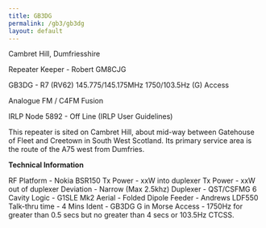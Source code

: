 ```yaml
---
title: GB3DG
permalink: /gb3/gb3dg
layout: default
---
```


Cambret Hill, Dumfriesshire

Repeater Keeper - Robert GM8CJG

GB3DG - R7 (RV62) 145.775/145.175MHz 1750/103.5Hz (G) Access

Analogue FM / C4FM Fusion

IRLP Node 5892 - Off Line
(IRLP User Guidelines)

This repeater is sited on Cambret Hill, about mid-way between Gatehouse of Fleet and Creetown in South West Scotland. Its primary service area is the route of the A75 west from Dumfries.

**Technical Information**

RF Platform - Nokia BSR150
Tx Power - xxW into duplexer
Tx Power - xxW out of duplexer
Deviation - Narrow (Max 2.5khz)
Duplexer - QST/CSFMG 6 Cavity
Logic - G1SLE Mk2
Aerial - Folded Dipole
Feeder - Andrews LDF550
Talk-thru time - 4 Mins
Ident - GB3DG G in Morse
Access - 1750Hz for greater than 0.5 secs but no greater than 4 secs or 103.5Hz CTCSS. 
